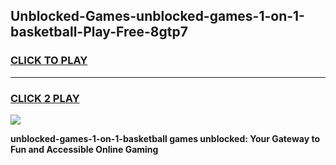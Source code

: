 
## Unblocked-Games-unblocked-games-1-on-1-basketball-Play-Free-8gtp7
<h3>
<a href="https://premium76.site?title=unblocked-games-1-on-1-basketball&ref=09A">CLICK TO PLAY</a></h3>
<hr>

<h3>
<a href="https://premium76.site?title=unblocked-games-1-on-1-basketball&ref=09A">CLICK 2 PLAY</a>
  
</h3>

<a href="https://premium76.site?title=unblocked-games-1-on-1-basketball&ref=09A"><img src="https://clearcache.store/games.png"></a>


**unblocked-games-1-on-1-basketball games unblocked: Your Gateway to Fun and Accessible Online Gaming**
